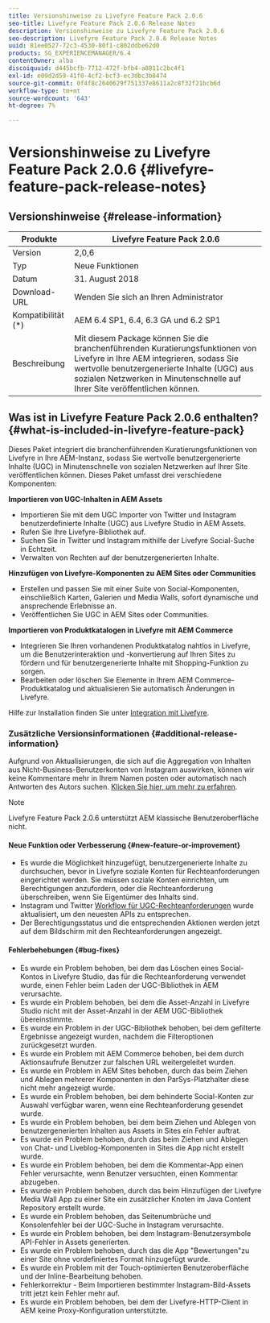 ```yaml
---
title: Versionshinweise zu Livefyre Feature Pack 2.0.6
seo-title: Livefyre Feature Pack 2.0.6 Release Notes
description: Versionshinweise zu Livefyre Feature Pack 2.0.6
seo-description: Livefyre Feature Pack 2.0.6 Release Notes
uuid: 81ee0527-72c3-4530-80f1-c802ddbe62d0
products: SG_EXPERIENCEMANAGER/6.4
contentOwner: alba
discoiquuid: d445bcfb-7712-472f-bfb4-a8811c2bc4f1
exl-id: e09d2d59-41f0-4cf2-bcf3-ec3dbc3b8474
source-git-commit: 0f4f8c2640629f751337e8611a2c8f32f21bcb6d
workflow-type: tm+mt
source-wordcount: '643'
ht-degree: 7%

---
```


# Versionshinweise zu Livefyre Feature Pack 2.0.6 {#livefyre-feature-pack-release-notes}

## Versionshinweise {#release-information}

| Produkte | Livefyre Feature Pack 2.0.6 |
|--- |--- |
| Version | 2,0,6 |
| Typ | Neue Funktionen |
| Datum | 31. August 2018 |
| Download-URL | Wenden Sie sich an Ihren Administrator |
| Kompatibilität (*) | AEM 6.4 SP1, 6.4, 6.3 GA und 6.2 SP1 |
| Beschreibung | Mit diesem Package können Sie die branchenführenden Kuratierungsfunktionen von Livefyre in Ihre AEM integrieren, sodass Sie wertvolle benutzergenerierte Inhalte (UGC) aus sozialen Netzwerken in Minutenschnelle auf Ihrer Site veröffentlichen können. |

## Was ist in Livefyre Feature Pack 2.0.6 enthalten? {#what-is-included-in-livefyre-feature-pack}

Dieses Paket integriert die branchenführenden Kuratierungsfunktionen von Livefyre in Ihre AEM-Instanz, sodass Sie wertvolle benutzergenerierte Inhalte (UGC) in Minutenschnelle von sozialen Netzwerken auf Ihrer Site veröffentlichen können. Dieses Paket umfasst drei verschiedene Komponenten:

**Importieren von UGC-Inhalten in AEM Assets**

* Importieren Sie mit dem UGC Importer von Twitter und Instagram benutzerdefinierte Inhalte (UGC) aus Livefyre Studio in AEM Assets.
* Rufen Sie Ihre Livefyre-Bibliothek auf.
* Suchen Sie in Twitter und Instagram mithilfe der Livefyre Social-Suche in Echtzeit.
* Verwalten von Rechten auf der benutzergenerierten Inhalte.

**Hinzufügen von Livefyre-Komponenten zu AEM Sites oder Communities**

* Erstellen und passen Sie mit einer Suite von Social-Komponenten, einschließlich Karten, Galerien und Media Walls, sofort dynamische und ansprechende Erlebnisse an.
* Veröffentlichen Sie UGC in AEM Sites oder Communities.

**Importieren von Produktkatalogen in Livefyre mit AEM Commerce**

* Integrieren Sie Ihren vorhandenen Produktkatalog nahtlos in Livefyre, um die Benutzerinteraktion und -konvertierung auf Ihren Sites zu fördern und für benutzergenerierte Inhalte mit Shopping-Funktion zu sorgen.
* Bearbeiten oder löschen Sie Elemente in Ihrem AEM Commerce-Produktkatalog und aktualisieren Sie automatisch Änderungen in Livefyre.

Hilfe zur Installation finden Sie unter [Integration mit Livefyre](https://experienceleague.adobe.com/docs/experience-manager-64/administering/integration/livefyre.html?lang=de).

### Zusätzliche Versionsinformationen {#additional-release-information}

Aufgrund von Aktualisierungen, die sich auf die Aggregation von Inhalten aus Nicht-Business-Benutzerkonten von Instagram auswirken, können wir keine Kommentare mehr in Ihrem Namen posten oder automatisch nach Antworten des Autors suchen. [Klicken Sie hier, um mehr zu erfahren](https://developers.facebook.com/blog/post/2018/04/04/facebook-api-platform-product-changes/).

>[!NOTE]
>
>Livefyre Feature Pack 2.0.6 unterstützt AEM klassische Benutzeroberfläche nicht.

#### Neue Funktion oder Verbesserung {#new-feature-or-improvement}

* Es wurde die Möglichkeit hinzugefügt, benutzergenerierte Inhalte zu durchsuchen, bevor in Livefyre soziale Konten für Rechteanforderungen eingerichtet werden. Sie müssen soziale Konten einrichten, um Berechtigungen anzufordern, oder die Rechteanforderung überschreiben, wenn Sie Eigentümer des Inhalts sind.
* Instagram und Twitter [Workflow für UGC-Rechteanforderungen](https://experienceleague.adobe.com/docs/experience-manager-64/administering/integration/livefyre.html) wurde aktualisiert, um den neuesten APIs zu entsprechen.
* Der Berechtigungsstatus und die entsprechenden Aktionen werden jetzt auf dem Bildschirm mit den Rechteanforderungen angezeigt.

#### Fehlerbehebungen {#bug-fixes}

* Es wurde ein Problem behoben, bei dem das Löschen eines Social-Kontos in Livefyre Studio, das für die Rechteanforderung verwendet wurde, einen Fehler beim Laden der UGC-Bibliothek in AEM verursachte.
* Es wurde ein Problem behoben, bei dem die Asset-Anzahl in Livefyre Studio nicht mit der Asset-Anzahl in der AEM UGC-Bibliothek übereinstimmte.
* Es wurde ein Problem in der UGC-Bibliothek behoben, bei dem gefilterte Ergebnisse angezeigt wurden, nachdem die Filteroptionen zurückgesetzt wurden.
* Es wurde ein Problem mit AEM Commerce behoben, bei dem durch Aktionsaufrufe Benutzer zur falschen URL weitergeleitet wurden.
* Es wurde ein Problem in AEM Sites behoben, durch das beim Ziehen und Ablegen mehrerer Komponenten in den ParSys-Platzhalter diese nicht mehr angezeigt wurde.
* Es wurde ein Problem behoben, bei dem behinderte Social-Konten zur Auswahl verfügbar waren, wenn eine Rechteanforderung gesendet wurde.
* Es wurde ein Problem behoben, bei dem beim Ziehen und Ablegen von benutzergenerierten Inhalten aus Assets in Sites ein Fehler auftrat.
* Es wurde ein Problem behoben, durch das beim Ziehen und Ablegen von Chat- und Liveblog-Komponenten in Sites die App nicht erstellt wurde.
* Es wurde ein Problem behoben, bei dem die Kommentar-App einen Fehler verursachte, wenn Benutzer versuchten, einen Kommentar abzugeben.
* Es wurde ein Problem behoben, durch das beim Hinzufügen der Livefyre Media Wall App zu einer Site ein zusätzlicher Knoten im Java Content Repository erstellt wurde.
* Es wurde ein Problem behoben, das Seitenumbrüche und Konsolenfehler bei der UGC-Suche in Instagram verursachte.
* Es wurde ein Problem behoben, bei dem Instagram-Benutzersymbole API-Fehler in Assets generierten.
* Es wurde ein Problem behoben, durch das die App &quot;Bewertungen&quot;zu einer Site ohne vordefiniertes Format hinzugefügt wurde.
* Es wurde ein Problem mit der Touch-optimierten Benutzeroberfläche und der Inline-Bearbeitung behoben.
* Fehlerkorrektur - Beim Importieren bestimmter Instagram-Bild-Assets tritt jetzt kein Fehler mehr auf.
* Es wurde ein Problem behoben, bei dem der Livefyre-HTTP-Client in AEM keine Proxy-Konfiguration unterstützte.
